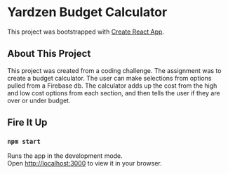 # Yardzen Budget Calculator

This project was bootstrapped with [Create React App](https://github.com/facebook/create-react-app).

## About This Project

This project was created from a coding challenge. The assignment was to create a budget calculator. The user can make selections from options pulled from a Firebase db. The calculator adds up the cost from the high and low cost options from each section, and then tells the user if they are over or under budget.

## Fire It Up

### `npm start`

Runs the app in the development mode.\
Open [http://localhost:3000](http://localhost:3000) to view it in your browser.
